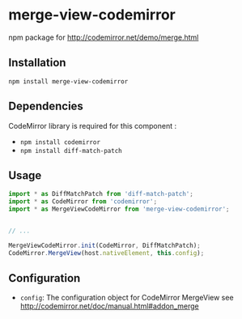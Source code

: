 # merge-view-codemirror

npm package for http://codemirror.net/demo/merge.html

## Installation

    npm install merge-view-codemirror 
    
## Dependencies
CodeMirror library is required for this component :
- `npm install codemirror`
- `npm install diff-match-patch`
    
## Usage    
    
```javascript
import * as DiffMatchPatch from 'diff-match-patch';
import * as CodeMirror from 'codemirror';
import * as MergeViewCodeMirror from 'merge-view-codemirror';


// ...

MergeViewCodeMirror.init(CodeMirror, DiffMatchPatch);
CodeMirror.MergeView(host.nativeElement, this.config);

```

## Configuration
* `config`: The configuration object for CodeMirror MergeView see http://codemirror.net/doc/manual.html#addon_merge